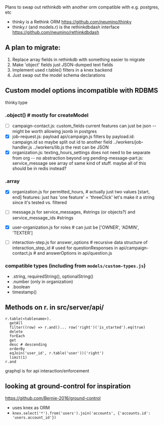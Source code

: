 Plans to swap out rethinkdb with another orm compatible
 with e.g. postgres, etc

* thinky is a Rethink ORM https://github.com/neumino/thinky
* thinky.r (and models.r) is the rethinkdbdash interface
    https://github.com/neumino/rethinkdbdash

## A plan to migrate:

 1. Replace array fields in rethinkdb with something easier to migrate
 2. Make 'object' fields just JSON-dumped text fields
 2. Implement used r.table() filters in a knex backend
 3. Just swap out the model schema declarations

## Custom model options incompatible with RDBMS

thinky.type

###  .object() # mostly for createModel

 - [ ] campaign-contact.js: custom_fields
          current features can just be json -- might be worth allowing jsonb in postgres
 - [X] job-request.js: payload
          api/campaign.js filters by payload.id: campaign.id
          so maybe split out id to another field
          ../workers/job-handler.js
          ../workers/lib.js
          the rest can be JSON
 - [X] organization.js: texting_hours_settings
          does not need to be separate from org -- no abstraction beyond org
          pending-message-part.js: service_message
          see array of same kind of stuff.
          maybe all of this should be in redis instead?

### .array

 - [X] organization.js
          for permitted_hours, # actually just two values [start, end]
          features: just has 'one feature' = 'threeClick'
             let's make it a string since it's tested vs. filtered
 - [ ] message.js for service_messages,
                     #strings (or objects?)
                  and service_message_ids
                     #strings

 - [X] user-organization.js for roles
         # can just be  ['OWNER', 'ADMIN', 'TEXTER']
 - [ ] interaction-step.js for answer_options
         # recursive data structure of interaction_step_id
         # used for questionResponses in api/campaign-contact.js
         #      and answerOptions in api/question.js

### compatible types (including from `models/custom-types.js`)
 *  .string, requiredString(), optionalString()
 *  .number (only in organization)
 *  .boolean
 *  timestamp()


## Methods on r. in src/server/api/

```
r.table(<tablename>).
  getAll
  filter((row) => r.and()... row('right')('is_started').eq(true)
  delete
  forEach
  get
  desc # descending
  orderBy
  eqJoin('user_id', r.table('user'))('right')
  limit(1)
r.and
```

graphql is for api interaction/enforcement

## looking at ground-control for inspiration

https://github.com/Bernie-2016/ground-control

* uses knex as ORM
* `knex.select('*').from('users').join('accounts', {'accounts.id': 'users.account_id'})`